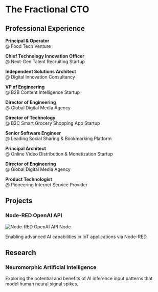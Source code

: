 # The Fractional CTO

## Professional Experience

**Principal & Operator**  
@ Food Tech Venture

**Chief Technology Innovation Officer**  
@ Next-Gen Talent Recruiting Startup

**Independent Solutions Architect**  
@ Digital Innovation Consultancy

**VP of Engineering**  
@ B2B Content Intelligence Startup

**Director of Engineering**  
@ Global Digital Media Agency

**Director of Technology**  
@ B2C Smart Grocery Shopping App Startup

**Senior Software Engineer**  
@ Leading Social Sharing & Bookmarking Platform

**Principal Architect**  
@ Online Video Distribution & Monetization Startup

**Director of Engineering**  
@ Global Digital Media Agency

**Product Technologist**  
@ Pioneering Internet Service Provider

## Projects

### Node-RED OpenAI API

![Node-RED OpenAI API Node](https://github.com/allanbunch/allanbunch.github.io/assets/4503640/7c8a8c99-06d1-4303-88ca-bba5b129b178)

Enabling advanced AI capabilities in IoT applications via Node-RED.

## Research

### Neuromorphic Artificial Intelligence

Exploring the potential and benefits of AI inference input patterns that model human neural signal spikes.

